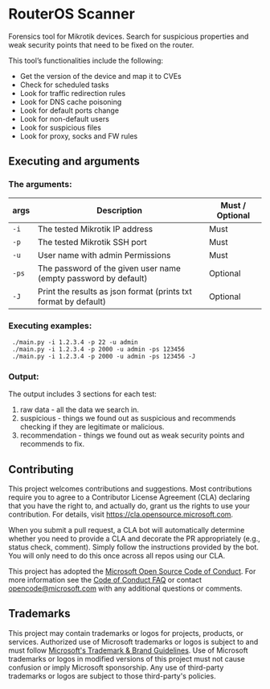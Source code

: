 # RouterOS Scanner

Forensics tool for Mikrotik devices. Search for suspicious properties and weak security points that need to be fixed on the router.

This tool’s functionalities include the following: 
- Get the version of the device and map it to CVEs 
- Check for scheduled tasks 
- Look for traffic redirection rules 
- Look for DNS cache poisoning 
- Look for default ports change 
- Look for non-default users 
- Look for suspicious files
- Look for proxy, socks and FW rules

## Executing and arguments
	
### The arguments:

 **args** | **Description**							                        | **Must / Optional**
----------| ----------------------------------------------------------------| -------------------
`-i`	  | The tested Mikrotik IP address			                        | Must
`-p`	  | The tested Mikrotik SSH port			                        | Must
`-u`	  | User name with admin Permissions		                        | Must
`-ps`     | The password of the given user name	(empty password by default)	| Optional
`-J`	  | Print the results as json format (prints txt format by default)	| Optional

### Executing examples:
	 ./main.py -i 1.2.3.4 -p 22 -u admin
	 ./main.py -i 1.2.3.4 -p 2000 -u admin -ps 123456
	 ./main.py -i 1.2.3.4 -p 2000 -u admin -ps 123456 -J

### Output:
The output includes 3 sections for each test:
1. raw data - all the data we search in.
2. suspicious - things we found out as suspicious and recommends checking if they are legitimate or malicious.
3. recommendation - things we found out as weak security points and recommends to fix.


## Contributing

This project welcomes contributions and suggestions.  Most contributions require you to agree to a
Contributor License Agreement (CLA) declaring that you have the right to, and actually do, grant us
the rights to use your contribution. For details, visit https://cla.opensource.microsoft.com.

When you submit a pull request, a CLA bot will automatically determine whether you need to provide
a CLA and decorate the PR appropriately (e.g., status check, comment). Simply follow the instructions
provided by the bot. You will only need to do this once across all repos using our CLA.

This project has adopted the [Microsoft Open Source Code of Conduct](https://opensource.microsoft.com/codeofconduct/).
For more information see the [Code of Conduct FAQ](https://opensource.microsoft.com/codeofconduct/faq/) or
contact [opencode@microsoft.com](mailto:opencode@microsoft.com) with any additional questions or comments.

## Trademarks

This project may contain trademarks or logos for projects, products, or services. Authorized use of Microsoft 
trademarks or logos is subject to and must follow 
[Microsoft's Trademark & Brand Guidelines](https://www.microsoft.com/en-us/legal/intellectualproperty/trademarks/usage/general).
Use of Microsoft trademarks or logos in modified versions of this project must not cause confusion or imply Microsoft sponsorship.
Any use of third-party trademarks or logos are subject to those third-party's policies.
